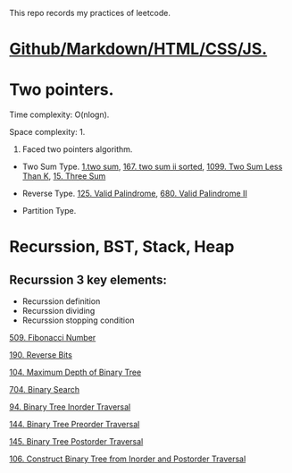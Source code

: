 This repo records my practices of leetcode.

# [Github/Markdown/HTML/CSS/JS.](basic/)

# Two pointers.

Time complexity: O(nlogn).

Space complexity: 1.

1. Faced two pointers algorithm.
  - Two Sum Type. [1.two sum](LC/1.two_sum.md),  [167. two sum ii sorted](), [1099. Two Sum Less Than K](LC/1099.Two_Sum_Less_Than_K.md), [15. Three Sum](LC/15.Three_Sum.md)

  - Reverse Type. [125. Valid Palindrome](LC/125.Valid_Palindrome.md), [680. Valid Palindrome II](LC/680.Valid_Palindrome_II.md)
  - Partition Type. 


# Recurssion, BST, Stack, Heap

## Recurssion 3 key elements:
- Recurssion definition
- Recurssion dividing
- Recurssion stopping condition

[509. Fibonacci Number](LC/509.Fibonacci_Number.md)


[190. Reverse Bits](LC/190.Reverse_Bits.md)

[104. Maximum Depth of Binary Tree](LC/104.Maximum_Depth_of_Binary_Tree.md)

[704. Binary Search](LC/704.Binary_Search.md)

[94. Binary Tree Inorder Traversal](LC/94.Binary_Tree_Inorder_Traversal.md)

[144. Binary Tree Preorder Traversal](LC/144.Binary_Tree_Preorder_Traversal.md)

[145. Binary Tree Postorder Traversal](LC/145.Binary_Tree_Postorder_Traversal.md) 

[106. Construct Binary Tree from Inorder and Postorder Traversal](LC/106.Construct_Binary_Tree.md)